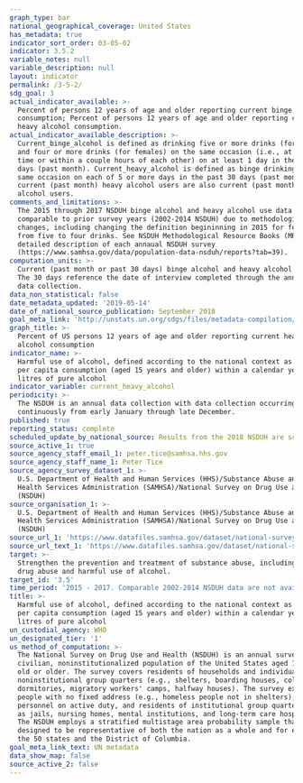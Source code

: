 ```yaml
---
graph_type: bar
national_geographical_coverage: United States
has_metadata: true
indicator_sort_order: 03-05-02
indicator: 3.5.2
variable_notes: null
variable_description: null
layout: indicator
permalink: /3-5-2/
sdg_goal: 3
actual_indicator_available: >-
  Percent of persons 12 years of age and older reporting current binge alcohol
  consumption; Percent of persons 12 years of age and older reporting current
  heavy alcohol consumption.
actual_indicator_available_description: >-
  Current_binge_alcohol is defined as drinking five or more drinks (for males)
  and four or more drinks (for females) on the same occasion (i.e., at the same
  time or within a couple hours of each other) on at least 1 day in the past 30
  days (past month). Current_heavy_alcohol is defined as binge drinking on the
  same occasion on each of 5 or more days in the past 30 days (past month). All
  current (past month) heavy alcohol users are also current (past month) binge
  alcohol users.
comments_and_limitations: >-
  The 2015 through 2017 NSDUH binge alcohol and heavy alcohol use data are not
  comparable to prior survey years (2002-2014 NSDUH) due to methodological
  changes, including changing the definition begininning in 2015 for females
  from five to four drinks. See NSDUH Methodological Resource Books (MRB) for
  detailed description of each annaual NSDUH survey
  (https://www.samhsa.gov/data/population-data-nsduh/reports?tab=39).
computation_units: >-
  Current (past month or past 30 days) binge alcohol and heavy alcohol use data.
  The 30 days reference the date of interview completed through the annual NSDUH
  data collection.
data_non_statistical: false
date_metadata_updated: '2019-05-14'
date_of_national_source_publication: September 2018
goal_meta_link: 'http://unstats.un.org/sdgs/files/metadata-compilation/Metadata-Goal-3.pdf'
graph_title: >-
  Percent of US persons 12 years of age and older reporting current heavy
  alcohol consumption
indicator_name: >-
  Harmful use of alcohol, defined according to the national context as alcohol
  per capita consumption (aged 15 years and older) within a calendar year in
  litres of pure alcohol
indicator_variable: current_heavy_alcohol
periodicity: >-
  The NSDUH is an annual data collection with data collection occurring
  continuously from early January through late December. 
published: true
reporting_status: complete
scheduled_update_by_national_source: Results from the 2018 NSDUH are scheduled for release by September 2019.
source_active_1: true
source_agency_staff_email_1: peter.tice@samhsa.hhs.gov
source_agency_staff_name_1: Peter Tice
source_agency_survey_dataset_1: >-
  U.S. Department of Health and Human Services (HHS)/Substance Abuse and Mental
  Health Services Administration (SAMHSA)/National Survey on Drug Use and Health
  (NSDUH)
source_organisation_1: >-
  U.S. Department of Health and Human Services (HHS)/Substance Abuse and Mental
  Health Services Administration (SAMHSA)/National Survey on Drug Use and Health
  (NSDUH)
source_url_1: 'https://www.datafiles.samhsa.gov/dataset/national-survey-drug-use-and-health-2021-nsduh-2021-ds0001'
source_url_text_1: 'https://www.datafiles.samhsa.gov/dataset/national-survey-drug-use-and-health-2021-nsduh-2021-ds0001'
target: >-
  Strengthen the prevention and treatment of substance abuse, including narcotic
  drug abuse and harmful use of alcohol.
target_id: '3.5'
time_period: '2015 - 2017. Comparable 2002-2014 NSDUH data are not available. '
title: >-
  Harmful use of alcohol, defined according to the national context as alcohol
  per capita consumption (aged 15 years and older) within a calendar year in
  litres of pure alcohol
un_custodial_agency: WHO
un_designated_tier: '1'
us_method_of_computation: >-
  The National Survey on Drug Use and Health (NSDUH) is an annual survey of the
  civilian, noninstitutionalized population of the United States aged 12 years
  old or older. The survey covers residents of households and individuals in
  noninstitutional group quarters (e.g., shelters, boarding houses, college
  dormitories, migratory workers' camps, halfway houses). The survey excludes
  people with no fixed address (e.g., homeless people not in shelters), military
  personnel on active duty, and residents of institutional group quarters, such
  as jails, nursing homes, mental institutions, and long-term care hospitals.
  The NSDUH employs a stratified multistage area probability sample that is
  designed to be representative of both the nation as a whole and for each of
  the 50 states and the District of Columbia.
goal_meta_link_text: UN metadata
data_show_map: false
source_active_2: false
---
```

##

